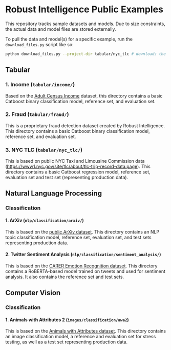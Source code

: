 # Robust Intelligence Public Examples

This repository tracks sample datasets and models. Due to size constraints, the actual data and model files are stored externally.

To pull the data and model(s) for a specific example, run the `download_files.py` script like so:
```bash
python download_files.py --project-dir tabular/nyc_tlc # downloads the NYC TLC example
```

## Tabular

### 1. Income (`tabular/income/`)
Based on the [Adult Census Income](https://www.kaggle.com/datasets/uciml/adult-census-income) dataset, this directory contains a basic Catboost binary classification model, reference set, and evaluation set.

### 2. Fraud (`tabular/fraud/`)
This is a proprietary fraud detection dataset created by Robust Intelligence. This directory contains a basic Catboost binary classification model, reference set, and evaluation set.

### 3. NYC TLC (`tabular/nyc_tlc/`)
This is based on public NYC Taxi and Limousine Commission data (https://www1.nyc.gov/site/tlc/about/tlc-trip-record-data.page). This directory contains a basic Catboost regression model, reference set, evaluation set and test set (representing production data).

## Natural Language Processing

### Classification

#### 1. ArXiv (`nlp/classification/arxiv/`)
This is based on the [public ArXiv dataset](https://www.kaggle.com/datasets/Cornell-University/arxiv?select=arxiv-metadata-oai-snapshot.json).
This directory contains an NLP topic classification model, reference set, evaluation set, and test sets representing production data.

#### 2. Twitter Sentiment Analysis (`nlp/classification/sentiment_analysis/`)
This is based on the [CARER Emotion Recognition dataset](https://github.com/dair-ai/emotion_dataset).
This directory contains a RoBERTA-based model trained on tweets and used for sentiment analysis. It also contains the reference set and test sets.

## Computer Vision

### Classification

#### 1. Animals with Attributes 2 (`images/classification/awa2`)
This is based on the [Animals with Attributes dataset](https://cvml.ist.ac.at/AwA2/).
This directory contains an image classification model, a reference and evaluation set for stress testing, as well as a test set representing production data.